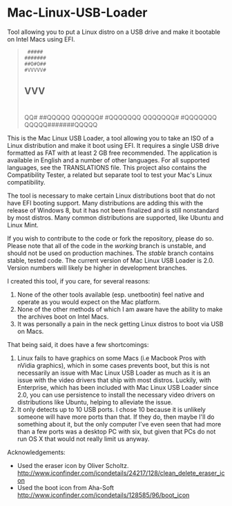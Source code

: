 Mac-Linux-USB-Loader
====================

Tool allowing you to put a Linux distro on a USB drive and make it bootable on Intel Macs using EFI.

>      #####
>     #######
>     ##O#O##
>     #VVVVV#
>    ## VVV  ##
>   #          ##
>  #            ##
>  #            ###
> QQ#           ##QQQQQ
>QQQQQQ#       #QQQQQQQ
>QQQQQQQ#     #QQQQQQQ
>  QQQQQ#######QQQQQ

This is the Mac Linux USB Loader, a tool allowing you to take an ISO of a Linux distribution and make it boot using EFI. It requires a single USB drive formatted as FAT with at least 2 GB free recommended. The application is available in English and a number of other languages. For all supported languages, see the TRANSLATIONS file. This project also contains the Compatibility Tester, a related but separate tool to test your Mac's Linux compatibility.

The tool is necessary to make certain Linux distributions boot that do not have EFI booting support. Many distributions are adding this with the release of Windows 8, but it has not been finalized and is still nonstandard by most distros. Many common distributions are supported, like Ubuntu and Linux Mint.

If you wish to contribute to the code or fork the repository, please do so. Please note that all of the code in the _working_ branch is unstable, and should not be used on production machines. The _stable_ branch contains stable, tested code. The current version of Mac Linux USB Loader is 2.0. Version numbers will likely be higher in development branches.

I created this tool, if you care, for several reasons:

1) None of the other tools available (esp. unetbootin) feel native and operate as you would expect on the Mac platform.
2) None of the other methods of which I am aware have the ability to make the archives boot on Intel Macs.
3) It was personally a pain in the neck getting Linux distros to boot via USB on Macs.

That being said, it does have a few shortcomings:

1) Linux fails to have graphics on some Macs (i.e Macbook Pros with nVidia graphics), which in some cases prevents boot, but this is not necessarily an issue with Mac Linux USB Loader as much as it is an issue with the video drivers that ship with most distros. Luckily, with Enterprise, which has been included with Mac Linux USB Loader since 2.0, you can use persistence to install the necessary video drivers on distributions like Ubuntu, helping to alleviate the issue.
2) It only detects up to 10 USB ports. I chose 10 because it is unlikely someone will have more ports than that. If they do, then maybe I'll do something about it, but the only computer I've even seen that had more than a few ports was a desktop PC with six, but given that PCs do not run OS X that would not really limit us anyway.

Acknowledgements:

- Used the eraser icon by Oliver Scholtz.
    http://www.iconfinder.com/icondetails/24217/128/clean_delete_eraser_icon
- Used the boot icon from Aha-Soft
    http://www.iconfinder.com/icondetails/128585/96/boot_icon
